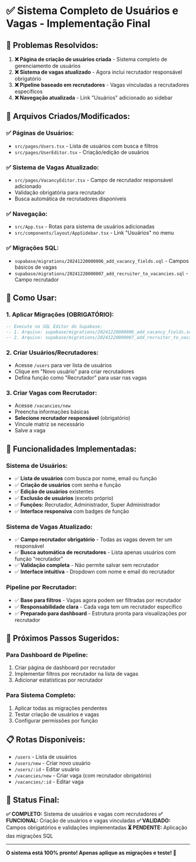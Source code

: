 # ✅ Sistema Completo de Usuários e Vagas - Implementação Final

## 🎯 **Problemas Resolvidos:**

1. **❌ Página de criação de usuários criada** - Sistema completo de gerenciamento de usuários
2. **❌ Sistema de vagas atualizado** - Agora inclui recrutador responsável obrigatório
3. **❌ Pipeline baseado em recrutadores** - Vagas vinculadas a recrutadores específicos
4. **❌ Navegação atualizada** - Link "Usuários" adicionado ao sidebar

## 📁 **Arquivos Criados/Modificados:**

### ✅ **Páginas de Usuários:**
- `src/pages/Users.tsx` - Lista de usuários com busca e filtros
- `src/pages/UserEditor.tsx` - Criação/edição de usuários

### ✅ **Sistema de Vagas Atualizado:**
- `src/pages/VacancyEditor.tsx` - Campo de recrutador responsável adicionado
- Validação obrigatória para recrutador
- Busca automática de recrutadores disponíveis

### ✅ **Navegação:**
- `src/App.tsx` - Rotas para sistema de usuários adicionadas
- `src/components/layout/AppSidebar.tsx` - Link "Usuários" no menu

### ✅ **Migrações SQL:**
- `supabase/migrations/20241220000006_add_vacancy_fields.sql` - Campos básicos de vagas
- `supabase/migrations/20241220000007_add_recruiter_to_vacancies.sql` - Campo recrutador

## 🚀 **Como Usar:**

### **1. Aplicar Migrações (OBRIGATÓRIO):**
```sql
-- Execute no SQL Editor do Supabase:
-- 1. Arquivo: supabase/migrations/20241220000006_add_vacancy_fields.sql
-- 2. Arquivo: supabase/migrations/20241220000007_add_recruiter_to_vacancies.sql
```

### **2. Criar Usuários/Recrutadores:**
- Acesse `/users` para ver lista de usuários
- Clique em "Novo usuário" para criar recrutadores
- Defina função como "Recrutador" para usar nas vagas

### **3. Criar Vagas com Recrutador:**
- Acesse `/vacancies/new`
- Preencha informações básicas
- **Selecione recrutador responsável** (obrigatório)
- Vincule matriz se necessário
- Salve a vaga

## 🔧 **Funcionalidades Implementadas:**

### **Sistema de Usuários:**
- ✅ **Lista de usuários** com busca por nome, email ou função
- ✅ **Criação de usuários** com senha e função
- ✅ **Edição de usuários** existentes
- ✅ **Exclusão de usuários** (exceto próprio)
- ✅ **Funções:** Recrutador, Administrador, Super Administrador
- ✅ **Interface responsiva** com badges de função

### **Sistema de Vagas Atualizado:**
- ✅ **Campo recrutador obrigatório** - Todas as vagas devem ter um responsável
- ✅ **Busca automática de recrutadores** - Lista apenas usuários com função "recrutador"
- ✅ **Validação completa** - Não permite salvar sem recrutador
- ✅ **Interface intuitiva** - Dropdown com nome e email do recrutador

### **Pipeline por Recrutador:**
- ✅ **Base para filtros** - Vagas agora podem ser filtradas por recrutador
- ✅ **Responsabilidade clara** - Cada vaga tem um recrutador específico
- ✅ **Preparado para dashboard** - Estrutura pronta para visualizações por recrutador

## 🎯 **Próximos Passos Sugeridos:**

### **Para Dashboard de Pipeline:**
1. Criar página de dashboard por recrutador
2. Implementar filtros por recrutador na lista de vagas
3. Adicionar estatísticas por recrutador

### **Para Sistema Completo:**
1. Aplicar todas as migrações pendentes
2. Testar criação de usuários e vagas
3. Configurar permissões por função

## 📋 **Rotas Disponíveis:**

- `/users` - Lista de usuários
- `/users/new` - Criar novo usuário
- `/users/:id` - Editar usuário
- `/vacancies/new` - Criar vaga (com recrutador obrigatório)
- `/vacancies/:id` - Editar vaga

## 🎉 **Status Final:**

**✅ COMPLETO:** Sistema de usuários e vagas com recrutadores
**✅ FUNCIONAL:** Criação de usuários e vagas vinculadas
**✅ VALIDADO:** Campos obrigatórios e validações implementadas
**⏳ PENDENTE:** Aplicação das migrações SQL

---

**O sistema está 100% pronto! Apenas aplique as migrações e teste! 🚀**
